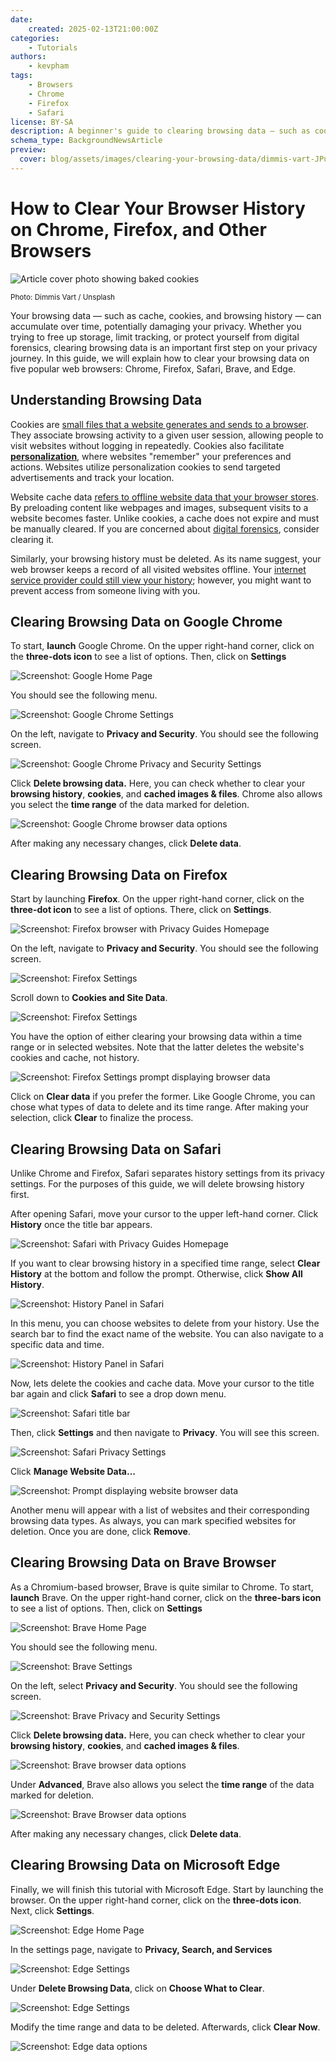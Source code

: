 ```yaml
---
date:
    created: 2025-02-13T21:00:00Z
categories:
    - Tutorials
authors:
    - kevpham
tags:
    - Browsers
    - Chrome
    - Firefox
    - Safari
license: BY-SA
description: A beginner's guide to clearing browsing data — such as cookies, website cache, and browsing history — on Chrome, Firefox, Safari, Edge, and Brave.
schema_type: BackgroundNewsArticle
preview:
  cover: blog/assets/images/clearing-your-browsing-data/dimmis-vart-JPu345g_OYM-unsplash.webp
---
```

# How to Clear Your Browser History on Chrome, Firefox, and Other Browsers

![Article cover photo showing baked cookies](../assets/images/clearing-your-browsing-data/dimmis-vart-JPu345g_OYM-unsplash.webp)

<small aria-hidden="true">Photo: Dimmis Vart / Unsplash</small>

Your browsing data — such as cache, cookies, and browsing history — can accumulate over time, potentially damaging your privacy. Whether you trying to free up storage, limit tracking, or protect yourself from digital forensics, clearing browsing data is an important first step on your privacy journey. In this guide, we will explain how to clear your browsing data on five popular web browsers: Chrome, Firefox, Safari, Brave, and Edge.<!-- more -->

## Understanding Browsing Data

Cookies are [small files that a website generates and sends to a browser](https://www.cloudflare.com/learning/privacy/what-are-cookies/). They associate browsing activity to a given user session, allowing people to visit websites without logging in repeatedly. Cookies also facilitate [**personalization**](https://www.forbes.com/councils/forbestechcouncil/2023/04/11/the-internet-of-you-how-web-personalization-is-shaping-the-future/), where websites "remember" your preferences and actions. Websites utilize personalization cookies to send targeted advertisements and track your location.

Website cache data [refers to offline website data that your browser stores](https://learn.g2.com/what-is-cached-data). By preloading content like webpages and images, subsequent visits to a website becomes faster. Unlike cookies, a cache does not expire and must be manually cleared. If you are concerned about [digital forensics](https://hawkeyeforensic.com/2024/03/30/browser-forensics-examining-browser-artifacts/), consider clearing it.

Similarly, your browsing history must be deleted. As its name suggest, your web browser keeps a record of all visited websites offline. Your [internet service provider could still view your history](https://www.androidauthority.com/isp-tracking-1167088/); however, you might want to prevent access from someone living with you.

## Clearing Browsing Data on Google Chrome

To start, **launch** Google Chrome. On the upper right-hand corner, click on the **three-dots icon** to see a list of options. Then, click on **Settings**

![Screenshot: Google Home Page](../assets/images/clearing-your-browsing-data/chrome1.webp)

You should see the following menu.

![Screenshot: Google Chrome Settings](../assets/images/clearing-your-browsing-data/chrome2.webp)

On the left, navigate to **Privacy and Security**. You should see the following screen.

![Screenshot: Google Chrome Privacy and Security Settings](../assets/images/clearing-your-browsing-data/chrome3.webp)

Click **Delete browsing data.** Here, you can check whether to clear your **browsing history**, **cookies**, and **cached images & files**. Chrome also allows you select the **time range** of the data marked for deletion.

![Screenshot: Google Chrome browser data options](../assets/images/clearing-your-browsing-data/chrome4.webp)

After making any necessary changes, click **Delete data**.

## Clearing Browsing Data on Firefox

Start by launching **Firefox**. On the upper right-hand corner, click on the **three-dot icon** to see a list of options. There, click on **Settings**.

![Screenshot: Firefox browser with Privacy Guides Homepage](../assets/images/clearing-your-browsing-data/firefox1.webp)

On the left, navigate to **Privacy and Security**. You should see the following screen.

![Screenshot: Firefox Settings](../assets/images/clearing-your-browsing-data/firefox2.webp)

Scroll down to **Cookies and Site Data**.

![Screenshot: Firefox Settings](../assets/images/clearing-your-browsing-data/firefox3.webp)

You have the option of either clearing your browsing data within a time range or in selected websites. Note that the latter deletes the website's cookies and cache, not history.

![Screenshot: Firefox Settings prompt displaying browser data](../assets/images/clearing-your-browsing-data/firefox5.webp)

Click on **Clear data** if you prefer the former. Like Google Chrome, you can chose what types of data to delete and its time range. After making your selection, click **Clear** to finalize the process.

## Clearing Browsing Data on Safari

Unlike Chrome and Firefox, Safari separates history settings from its privacy settings. For the purposes of this guide, we will delete browsing history first.

After opening Safari, move your cursor to the upper left-hand corner. Click **History** once the title bar appears.

![Screenshot: Safari with Privacy Guides Homepage](../assets/images/clearing-your-browsing-data/history1.webp)

If you want to clear browsing history in a specified time range, select **Clear History** at the bottom and follow the prompt. Otherwise, click **Show All History**.

![Screenshot: History Panel in Safari](../assets/images/clearing-your-browsing-data/history2.webp)

In this menu, you can choose websites to delete from your history. Use the search bar to find the exact name of the website. You can also navigate to a specific data and time.

![Screenshot: History Panel in Safari](../assets/images/clearing-your-browsing-data/history3.webp)

Now, lets delete the cookies and cache data. Move your cursor to the title bar again and click **Safari** to see a drop down menu.

![Screenshot: Safari title bar](../assets/images/clearing-your-browsing-data/safari.webp)

Then, click **Settings** and then navigate to **Privacy**. You will see this screen.

![Screenshot: Safari Privacy Settings](../assets/images/clearing-your-browsing-data/safariprivacy1.webp)

Click **Manage Website Data...**

![Screenshot: Prompt displaying website browser data](../assets/images/clearing-your-browsing-data/safariprivacy2.webp)

Another menu will appear with a list of websites and their corresponding browsing data types. As always, you can mark specified websites for deletion. Once you are done, click **Remove**.

## Clearing Browsing Data on Brave Browser

As a Chromium-based browser, Brave is quite similar to Chrome. To start, **launch** Brave. On the upper right-hand corner, click on the **three-bars icon** to see a list of options. Then, click on **Settings**

![Screenshot: Brave Home Page](../assets/images/clearing-your-browsing-data/brave2.webp)

You should see the following menu.

![Screenshot: Brave Settings](../assets/images/clearing-your-browsing-data/brave3.webp)

On the left, select **Privacy and Security**. You should see the following screen.

![Screenshot: Brave Privacy and Security Settings](../assets/images/clearing-your-browsing-data/brave4.webp)

Click **Delete browsing data.** Here, you can check whether to clear your **browsing history**, **cookies**, and **cached images & files**.

![Screenshot: Brave browser data options](../assets/images/clearing-your-browsing-data/brave5.webp)

Under **Advanced**, Brave also allows you select the **time range** of the data marked for deletion.

![Screenshot: Brave Browser data options](../assets/images/clearing-your-browsing-data/brave6.webp)

After making any necessary changes, click **Delete data**.

## Clearing Browsing Data on Microsoft Edge

Finally, we will finish this tutorial with Microsoft Edge. Start by launching the browser. On the upper right-hand corner, click on the **three-dots icon**. Next, click  **Settings**.

![Screenshot: Edge Home Page](../assets/images/clearing-your-browsing-data/edge2.webp)

In the settings page, navigate to **Privacy, Search, and Services**

![Screenshot: Edge Settings](../assets/images/clearing-your-browsing-data/edge3.webp)

Under **Delete Browsing Data**, click on **Choose What to Clear**.

![Screenshot: Edge Settings ](../assets/images/clearing-your-browsing-data/edge4.webp)

Modify the time range and data to be deleted. Afterwards, click **Clear Now**.

![Screenshot: Edge data options](../assets/images/clearing-your-browsing-data/edge5.webp)
